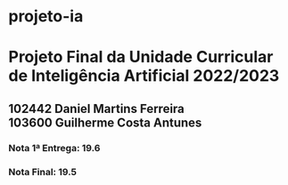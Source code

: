 # projeto-ia
<h1>Projeto Final da Unidade Curricular de Inteligência Artificial 2022/2023</h1>
<h2>102442 Daniel Martins Ferreira<br>
103600 Guilherme Costa Antunes</h2>
<h3>Nota 1ª Entrega: 19.6</h3>
<h3>Nota Final: 19.5</h3>
